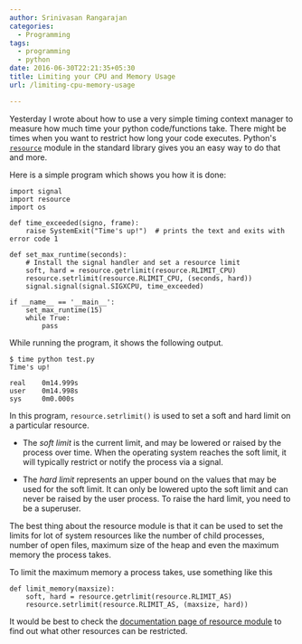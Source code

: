 ```yaml
---
author: Srinivasan Rangarajan
categories: 
  - Programming
tags:
  - programming
  - python
date: 2016-06-30T22:21:35+05:30
title: Limiting your CPU and Memory Usage
url: /limiting-cpu-memory-usage

---
```


Yesterday I wrote about how to use a very simple timing context manager to measure how much time your python code/functions take. There might be times when you want to restrict how long your code executes. Python's [`resource`](https://docs.python.org/2/library/resource.html) module in the standard library gives you an easy way to do that and more. 

<!--more-->

Here is a simple program which shows you how it is done:

    import signal
    import resource
    import os

    def time_exceeded(signo, frame):
        raise SystemExit("Time's up!")  # prints the text and exits with error code 1

    def set_max_runtime(seconds):
        # Install the signal handler and set a resource limit
        soft, hard = resource.getrlimit(resource.RLIMIT_CPU)
        resource.setrlimit(resource.RLIMIT_CPU, (seconds, hard))
        signal.signal(signal.SIGXCPU, time_exceeded)

    if __name__ == '__main__':
        set_max_runtime(15)
        while True:
            pass

While running the program, it shows the following output.

    $ time python test.py
    Time's up!

    real    0m14.999s
    user    0m14.998s
    sys     0m0.000s

In this program, `resource.setrlimit()` is used to set a soft and hard limit on a particular resource. 

* The *soft limit* is the current limit, and may be lowered or raised by the process over time. When the operating system reaches the soft limit, it will typically restrict or notify the process via a signal. 

* The *hard limit* represents an upper bound on the values that may be used for the soft limit. It can only be lowered upto the soft limit and can never be raised by the user process. To raise the hard limit, you need to be a superuser.

The best thing about the resource module is that it can be used to set the limits for lot of system resources like  the number of child processes, number of open files, maximum size of the heap and even the maximum memory the process takes.

To limit the maximum memory a process takes, use something like this

    def limit_memory(maxsize):
        soft, hard = resource.getrlimit(resource.RLIMIT_AS)
        resource.setrlimit(resource.RLIMIT_AS, (maxsize, hard))

It would be best to check the [documentation page of resource module](https://docs.python.org/2/library/resource.html) to find out what other resources can be restricted. 
